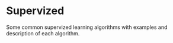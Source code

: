 # Supervized
Some common supervized learning algorithms with examples and description of each algorithm.
